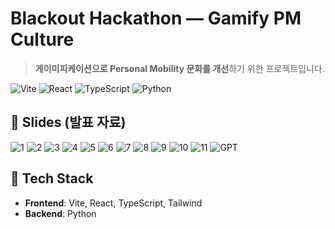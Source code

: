 # Blackout Hackathon — Gamify PM Culture

> **게이미피케이션으로 Personal Mobility 문화를 개선**하기 위한 프로젝트입니다.  

<p align="left">
  <img alt="Vite" src="https://img.shields.io/badge/Vite-646CFF?logo=vite&logoColor=white" />
  <img alt="React" src="https://img.shields.io/badge/React-149ECA?logo=react&logoColor=white" />
  <img alt="TypeScript" src="https://img.shields.io/badge/TypeScript-3178C6?logo=typescript&logoColor=white" />
  <img alt="Python" src="https://img.shields.io/badge/Python-3776AB?logo=python&logoColor=white" />
</p>


## 🧪 Slides (발표 자료)

![1](https://github.com/user-attachments/assets/e6a9fdb2-2ff3-4cd1-8c12-eef6ec00b492)
![2](https://github.com/user-attachments/assets/8a669829-6101-4942-8b60-90e3bc1aa383)
![3](https://github.com/user-attachments/assets/be947bd5-cce0-44e2-bc36-2210c3f685e0)
![4](https://github.com/user-attachments/assets/f1d5e273-4e34-4d09-a88d-2f38d9cc5327)
![5](https://github.com/user-attachments/assets/6c05d621-4824-445b-80a3-2395587eb973)
![6](https://github.com/user-attachments/assets/12eedbdd-66dd-44d1-802e-fd74ab9a32b9)
![7](https://github.com/user-attachments/assets/2eae63b6-e8e4-4117-abf6-22dba2062005)
![8](https://github.com/user-attachments/assets/04533b98-63c1-423c-837f-b56af30af28a)
![9](https://github.com/user-attachments/assets/81b9088e-9c56-4d62-a150-d76313163b36)
![10](https://github.com/user-attachments/assets/76c08f71-2a08-48d8-983d-44273657fbce)
![11](https://github.com/user-attachments/assets/0175aac0-7b8b-46e0-b980-43e9fe86070f)
![GPT](https://github.com/user-attachments/assets/de8e20d6-2269-40ac-8063-b1b4c91975ba)

## 🧰 Tech Stack
- **Frontend**: Vite, React, TypeScript, Tailwind 
- **Backend**: Python 

